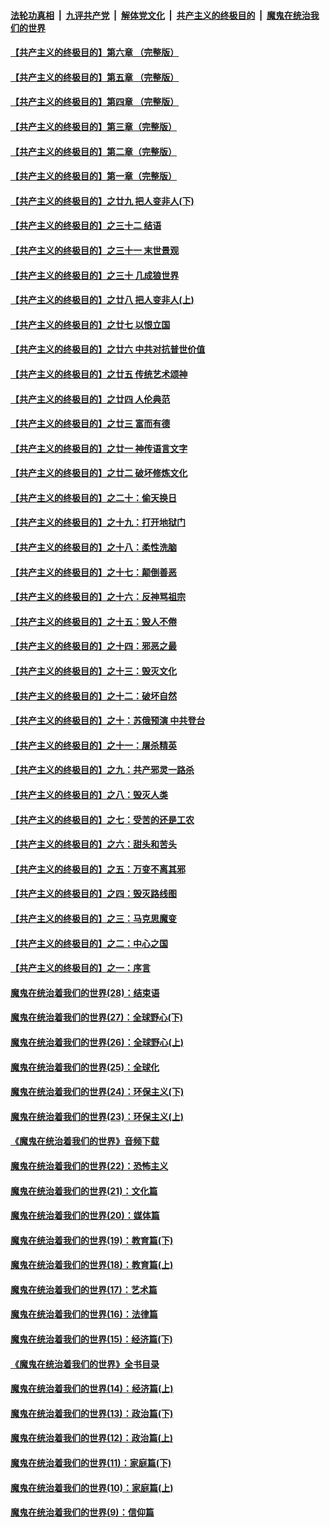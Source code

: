 ####  [法轮功真相](../../../../basic/blob/master/README.md?t=09201539) &nbsp;|&nbsp; [九评共产党](../../../../9ping.md/blob/master/README.md?t=09201539) &nbsp;|&nbsp; [解体党文化](../../../../jtdwh.md/blob/master/README.md?t=09201539)  &nbsp;|&nbsp; [共产主义的终极目的](../../../../gczydzjmd.md/blob/master/README.md?t=09201539) &nbsp;|&nbsp; [魔鬼在统治我们的世界](../../../../mgztzwmdsj.md/blob/master/README.md?t=09201539) 

#### [【共产主义的终极目的】第六章 （完整版）](../pages/nsc422/n11428913.md?t=09201539) 

#### [【共产主义的终极目的】第五章 （完整版）](../pages/nsc422/n11428912.md?t=09201539) 

#### [【共产主义的终极目的】第四章 （完整版）](../pages/nsc422/n11428907.md?t=09201539) 

#### [【共产主义的终极目的】第三章（完整版）](../pages/nsc422/n11428848.md?t=09201539) 

#### [【共产主义的终极目的】第二章（完整版）](../pages/nsc422/n11428831.md?t=09201539) 

#### [【共产主义的终极目的】第一章（完整版）](../pages/nsc422/n11417651.md?t=09201539) 

#### [【共产主义的终极目的】之廿九 把人变非人(下)](../pages/nsc422/n11344140.md?t=09201539) 

#### [【共产主义的终极目的】之三十二 结语](../pages/nsc422/n11360535.md?t=09201539) 

#### [【共产主义的终极目的】之三十一 末世景观](../pages/nsc422/n11351129.md?t=09201539) 

#### [【共产主义的终极目的】之三十 几成狼世界](../pages/nsc422/n11348280.md?t=09201539) 

#### [【共产主义的终极目的】之廿八 把人变非人(上)](../pages/nsc422/n11340492.md?t=09201539) 

#### [【共产主义的终极目的】之廿七 以恨立国](../pages/nsc422/n11336944.md?t=09201539) 

#### [【共产主义的终极目的】之廿六 中共对抗普世价值](../pages/nsc422/n11324785.md?t=09201539) 

#### [【共产主义的终极目的】之廿五 传统艺术颂神](../pages/nsc422/n11296396.md?t=09201539) 

#### [【共产主义的终极目的】之廿四 人伦典范](../pages/nsc422/n11296397.md?t=09201539) 

#### [【共产主义的终极目的】之廿三 富而有德](../pages/nsc422/n11283598.md?t=09201539) 

#### [【共产主义的终极目的】之廿一 神传语言文字](../pages/nsc422/n11263265.md?t=09201539) 

#### [【共产主义的终极目的】之廿二 破坏修炼文化](../pages/nsc422/n11245728.md?t=09201539) 

#### [【共产主义的终极目的】之二十：偷天换日](../pages/nsc422/n11238846.md?t=09201539) 

#### [【共产主义的终极目的】之十九：打开地狱门](../pages/nsc422/n11206376.md?t=09201539) 

#### [【共产主义的终极目的】之十八：柔性洗脑](../pages/nsc422/n11199994.md?t=09201539) 

#### [【共产主义的终极目的】之十七：颠倒善恶](../pages/nsc422/n11179782.md?t=09201539) 

#### [【共产主义的终极目的】之十六：反神骂祖宗](../pages/nsc422/n11166798.md?t=09201539) 

#### [【共产主义的终极目的】之十五：毁人不倦](../pages/nsc422/n11166792.md?t=09201539) 

#### [【共产主义的终极目的】之十四：邪恶之最](../pages/nsc422/n11150249.md?t=09201539) 

#### [【共产主义的终极目的】之十三：毁灭文化](../pages/nsc422/n11135227.md?t=09201539) 

#### [【共产主义的终极目的】之十二：破坏自然](../pages/nsc422/n11135214.md?t=09201539) 

#### [【共产主义的终极目的】之十：苏俄预演 中共登台](../pages/nsc422/n11118424.md?t=09201539) 

#### [【共产主义的终极目的】之十一：屠杀精英](../pages/nsc422/n11118442.md?t=09201539) 

#### [【共产主义的终极目的】之九：共产邪灵一路杀](../pages/nsc422/n11114139.md?t=09201539) 

#### [【共产主义的终极目的】之八：毁灭人类](../pages/nsc422/n11108503.md?t=09201539) 

#### [【共产主义的终极目的】之七：受苦的还是工农](../pages/nsc422/n11101809.md?t=09201539) 

#### [【共产主义的终极目的】之六：甜头和苦头](../pages/nsc422/n11096971.md?t=09201539) 

#### [【共产主义的终极目的】之五：万变不离其邪](../pages/nsc422/n11091285.md?t=09201539) 

#### [【共产主义的终极目的】之四：毁灭路线图](../pages/nsc422/n11086284.md?t=09201539) 

#### [【共产主义的终极目的】之三：马克思魔变](../pages/nsc422/n11061941.md?t=09201539) 

#### [【共产主义的终极目的】之二：中心之国](../pages/nsc422/n11047728.md?t=09201539) 

#### [【共产主义的终极目的】之一：序言](../pages/nsc422/n11086077.md?t=09201539) 

#### [魔鬼在统治着我们的世界(28)：结束语](../pages/nsc422/n10936246.md?t=09201539) 

#### [魔鬼在统治着我们的世界(27)：全球野心(下)](../pages/nsc422/n10928319.md?t=09201539) 

#### [魔鬼在统治着我们的世界(26)：全球野心(上)](../pages/nsc422/n10900318.md?t=09201539) 

#### [魔鬼在统治着我们的世界(25)：全球化](../pages/nsc422/n10788205.md?t=09201539) 

#### [魔鬼在统治着我们的世界(24)：环保主义(下)](../pages/nsc422/n10695307.md?t=09201539) 

#### [魔鬼在统治着我们的世界(23)：环保主义(上)](../pages/nsc422/n10688613.md?t=09201539) 

#### [《魔鬼在统治着我们的世界》音频下载](../pages/nsc422/n10635553.md?t=09201539) 

#### [魔鬼在统治着我们的世界(22)：恐怖主义](../pages/nsc422/n10614727.md?t=09201539) 

#### [魔鬼在统治着我们的世界(21)：文化篇](../pages/nsc422/n10597706.md?t=09201539) 

#### [魔鬼在统治着我们的世界(20)：媒体篇](../pages/nsc422/n10586579.md?t=09201539) 

#### [魔鬼在统治着我们的世界(19)：教育篇(下)](../pages/nsc422/n10564808.md?t=09201539) 

#### [魔鬼在统治着我们的世界(18)：教育篇(上)](../pages/nsc422/n10526970.md?t=09201539) 

#### [魔鬼在统治着我们的世界(17)：艺术篇](../pages/nsc422/n10499093.md?t=09201539) 

#### [魔鬼在统治着我们的世界(16)：法律篇](../pages/nsc422/n10485969.md?t=09201539) 

#### [魔鬼在统治着我们的世界(15)：经济篇(下)](../pages/nsc422/n10469975.md?t=09201539) 

#### [《魔鬼在统治着我们的世界》全书目录](../pages/nsc422/n10464261.md?t=09201539) 

#### [魔鬼在统治着我们的世界(14)：经济篇(上)](../pages/nsc422/n10457370.md?t=09201539) 

#### [魔鬼在统治着我们的世界(13)：政治篇(下)](../pages/nsc422/n10448270.md?t=09201539) 

#### [魔鬼在统治着我们的世界(12)：政治篇(上)](../pages/nsc422/n10444576.md?t=09201539) 

#### [魔鬼在统治着我们的世界(11)：家庭篇(下)](../pages/nsc422/n10440961.md?t=09201539) 

#### [魔鬼在统治着我们的世界(10)：家庭篇(上)](../pages/nsc422/n10435448.md?t=09201539) 

#### [魔鬼在统治着我们的世界(9)：信仰篇](../pages/nsc422/n10432159.md?t=09201539) 

